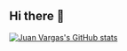 ## Hi there 👋

[![Juan Vargas's GitHub stats](https://github-readme-stats.vercel.app/api?username=JuanV4rgas)](https://github.com/anuraghazra/github-readme-stats&show_icons=true&theme=calm)
